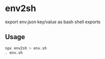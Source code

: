 # env2sh

export env.json key/value as bash shell exports

## Usage

```sh
npx env2sh > env.sh
. env.sh
```

